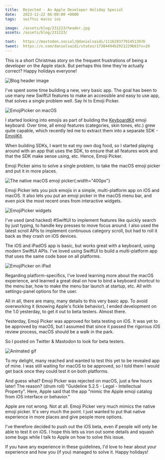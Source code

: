 ```yaml
---
title:  Rejected - An Apple Developer Holiday Special
date:   2023-12-22 06:00:00 +0000
tags:   swiftui macos ios

image:  /assets/blog/231223/header.jpg
assets: /assets/blog/231223/

toot:   https://mastodon.social/@danielsaidi/111628377914513976
tweet:  https://x.com/danielsaidi/status/1738449452921229663?s=20
---
```


This is a short Christmas story on the frequent frustrations of being a developer on the Apple stack. But perhaps this time they're actually correct? Happy holidays everyone!

![Blog header image]({{page.assets}}header.jpg)

I've spent some time building a new, very basic app. The goal has been to use many new SwiftUI features to make an accessible and easy to use app, that solves a single problem well. Say hi to Emoji Picker.

![EmojiPicker on macOS]({{page.assets}}emojipicker-macos.jpg)

I started looking into emojis as part of building the [KeyboardKit](https://keyboardkit.com) emoji keyboard. Over time, all emoji features (categories, skin tones, etc.) grew quite capable, which recently led me to extract them into a separate SDK - [EmojiKit](https://kankoda.com/emojikit).

When building SDKs, I want to eat my own dog food, so I started playing around with an app that uses the SDK, to ensure that all features work and that the SDK make sense using, etc. Hence, Emoji Picker.

Emoji Picker aims to solve a single problem, to take the macOS emoji picker and put it in more places. 

![The native macOS emoji picker]({{page.assets}}emojipicker-native.jpg){:width="400px"}

Emoji Picker lets you pick emojis in a simple, multi-platform app on iOS and macOS. It also lets you put an emoji picker in the macOS menu bar, and even pick the most recent ones from interactive widgets.

![EmojiPicker widgets]({{page.assets}}emojipicker-widgets.jpg)

I've used (and hacked) #SwiftUI to implement features like quickly search by just typing, to handle key presses to move focus around. I also used the latest scroll APIs to implement continuous category scroll, but had to roll it back as they crash on iOS devices.

The iOS and iPadOS app is basic, but works great with a keyboard, using modern SwiftUI APIs. I've loved using SwiftUI to build a multi-platform app that uses the same code base on all platforms.

![EmojiPicker on iPad]({{page.assets}}emojipicker-ios.jpg)

Regarding platform-specifics, I've loved learning more about the macOS experience, and learned a great deal on how to bind a keyboard shortcut to the menu bar, how to make the menu bar launch at startup, etc. All with settings-panel options for the user.

All in all, there are many, many details to this very basic app. To avoid overworking it (knowing Apple's fickle behavior), I ended development on the 1.0 yesterday, to get it out to beta testers. Almost there.

Yesterday, Emoji Picker was approved for beta testing on iOS. It was yet to be approved by macOS, but I assumed that since it passed the rigorous iOS review process, macOS should be a walk in the park. 

So I posted on Twitter & Mastodon to look for beta testers.

![Animated gif](https://media.tenor.com/TZiOh8PEPAwAAAAN/i-was-too-naive-and-innocent-gautam-gulati.png)

To my delight, many reached and wanted to test this yet to be revealed app of mine. I was still waiting for macOS to be approved, so I told them I would get back once they could test it on both platforms.

And guess what? Emoji Picker was rejected on macOS, just a few hours later! The reason? (drum roll) "Guideline 5.2.5 - Legal - Intellectual Property". Here, Apple said that the app "mimic the Apple emoji catalog from iOS interface or behavior."

Apple are not wrong. Not at all. Emoji Picker very much mimics the native emoji picker. It's very much the point. I just wanted to put that native experience in more places and give people more options.

I've therefore decided to push out the iOS beta, even if people will only be able to test it on iOS. I hope this lets us iron out some details and squash some bugs while I talk to Apple on how to solve this issue.

If you have any experience in these guidelines, I'd love to hear about your experience and how you (if you) managed to solve it. Happy holidays!